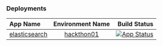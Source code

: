 ### Deployments

| App Name   |  Environment Name | Build Status|
|:----------|:-------------:|-------------:|
| [elasticsearch](https://github.com/kodelint/gitops-cd/tree/master/elastic)| [hackthon01](https://github.com/kodelint/gitops-cd/tree/master/elastic/environments/hackathon01) |[![App Status](https://gitops-cd.dev.adobesearch.io/api/badge?name=hacky)](https://gitops-cd.dev.adobesearch.io/applications/hacky)|
